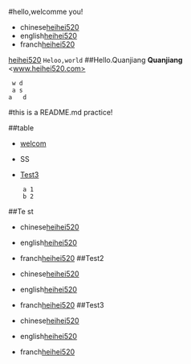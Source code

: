 #hello,welcomme you!
- chinese[heihei520](http://www.heihei520.com)
- english[heihei520](http://www.heihei520.com)
- franch[heihei520](http://www.heihei520.com)

[heihei520](http://www.heihei520.com)
 ``
Heloo,world
``
##Hello.Quanjiang
**Quanjiang**
<www.heihei520.com>
```
 w d
 a s
a   d
```
#this is a README.md practice!

##table

- [welcom](#hellowelcomme-you)

- SS

- [Test3](#te-st)

```
    a 1
    b 2
```
##Te st

- chinese[heihei520](http://www.heihei520.com)
- english[heihei520](http://www.heihei520.com)
- franch[heihei520](http://www.heihei520.com)
##Test2

- chinese[heihei520](http://www.heihei520.com)
- english[heihei520](http://www.heihei520.com)
- franch[heihei520](http://www.heihei520.com)
##Test3

- chinese[heihei520](http://www.heihei520.com)
- english[heihei520](http://www.heihei520.com)
- franch[heihei520](http://www.heihei520.com)
